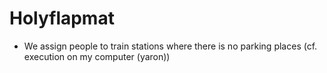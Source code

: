 # Holyflapmat

- We assign people to train stations where there is no parking places (cf. execution on my computer (yaron))